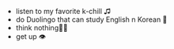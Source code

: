 
- listen to my favorite k-chill ♫
- do Duolingo that can study English n Korean 💪
- think nothing🧘‍♀
- get up 👁